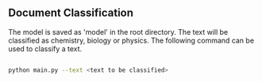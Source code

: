 ## Document Classification

The model is saved as 'model' in the root directory. The text will be classified as chemistry, biology or physics. The following command can be used to classify a text.

```bash

python main.py --text <text to be classified>

```